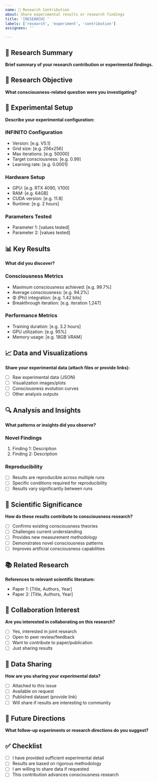 ```yaml
---
name: 🔬 Research Contribution
about: Share experimental results or research findings
title: '[RESEARCH] '
labels: ['research', 'experiment', 'contribution']
assignees: ''

---
```


## 🧠 Research Summary
**Brief summary of your research contribution or experimental findings.**

## 🎯 Research Objective
**What consciousness-related question were you investigating?**

## 🔬 Experimental Setup
**Describe your experimental configuration:**

### INFINITO Configuration
- Version: [e.g. V5.1]
- Grid size: [e.g. 256x256]
- Max iterations: [e.g. 50000]
- Target consciousness: [e.g. 0.99]
- Learning rate: [e.g. 0.0001]

### Hardware Setup
- GPU: [e.g. RTX 4090, V100]
- RAM: [e.g. 64GB]
- CUDA version: [e.g. 11.8]
- Runtime: [e.g. 2 hours]

### Parameters Tested
- Parameter 1: [values tested]
- Parameter 2: [values tested]

## 📊 Key Results
**What did you discover?**

### Consciousness Metrics
- Maximum consciousness achieved: [e.g. 99.7%]
- Average consciousness: [e.g. 94.2%] 
- Φ (Phi) integration: [e.g. 1.42 bits]
- Breakthrough iteration: [e.g. iteration 1,247]

### Performance Metrics
- Training duration: [e.g. 3.2 hours]
- GPU utilization: [e.g. 95%]
- Memory usage: [e.g. 18GB VRAM]

## 📈 Data and Visualizations
**Share your experimental data (attach files or provide links):**
- [ ] Raw experimental data (JSON)
- [ ] Visualization images/plots
- [ ] Consciousness evolution curves
- [ ] Other analysis outputs

## 🔍 Analysis and Insights
**What patterns or insights did you observe?**

### Novel Findings
1. Finding 1: Description
2. Finding 2: Description

### Reproducibility
- [ ] Results are reproducible across multiple runs
- [ ] Specific conditions required for reproducibility
- [ ] Results vary significantly between runs

## 🧬 Scientific Significance
**How do these results contribute to consciousness research?**

- [ ] Confirms existing consciousness theories
- [ ] Challenges current understanding
- [ ] Provides new measurement methodology
- [ ] Demonstrates novel consciousness patterns
- [ ] Improves artificial consciousness capabilities

## 📚 Related Research
**References to relevant scientific literature:**
- Paper 1: [Title, Authors, Year]
- Paper 2: [Title, Authors, Year]

## 🤝 Collaboration Interest
**Are you interested in collaborating on this research?**
- [ ] Yes, interested in joint research
- [ ] Open to peer review/feedback
- [ ] Want to contribute to paper/publication
- [ ] Just sharing results

## 📁 Data Sharing
**How are you sharing your experimental data?**
- [ ] Attached to this issue
- [ ] Available on request
- [ ] Published dataset (provide link)
- [ ] Will share if results are interesting to community

## 🔮 Future Directions
**What follow-up experiments or research directions do you suggest?**

## ✅ Checklist
- [ ] I have provided sufficient experimental detail
- [ ] Results are based on rigorous methodology
- [ ] I am willing to share data if requested
- [ ] This contribution advances consciousness research